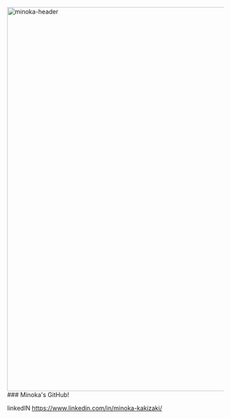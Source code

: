 <img width="893" alt="minoka-header" src="https://user-images.githubusercontent.com/88120228/144121182-d9167320-cb53-42bc-bef8-0ff4e22175b2.png">
### Minoka's GitHub!


linkedIN https://www.linkedin.com/in/minoka-kakizaki/


